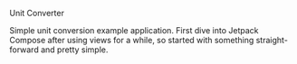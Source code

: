 Unit Converter

Simple unit conversion example application.
First dive into Jetpack Compose after using views for a while, so started with something straight-forward and pretty simple.
